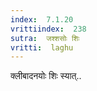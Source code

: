 ```yaml
---
index:  7.1.20
vrittiindex:  238
sutra:  जश्शसोः शिः
vritti:  laghu 
---
```


क्लीबादनयोः शिः स्यात्..


